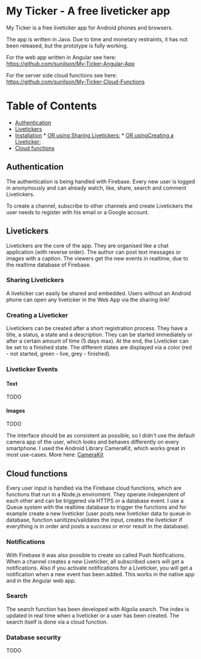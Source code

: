# My Ticker - A free liveticker app

<italic>My Ticker is a free liveticker app for Android phones and browsers.</italic>

The app is written in Java. Due to time and monetary restraints, it has not been released, but the prototype is fully working.

For the web app written in Angular see here: <a href="https://github.com/sunilson/My-Ticker-Angular-App">https://github.com/sunilson/My-Ticker-Angular-App</a>

For the server side cloud functions see here: <a href="https://github.com/sunilson/My-Ticker-Cloud-Functions">https://github.com/sunilson/My-Ticker-Cloud-Functions</a>

Table of Contents
=================

  * [Authentication](#authentication)
  * [Livetickers](#livetickers)
  * [Installation](#installation)
        * [OR using Sharing Livetickers:](#sharing-livetickers)
        * [OR usingCreating a Liveticker:](#creating-a-liveticker)
  * [Cloud functions](#cloud-functions)

## Authentication

The authentication is being handled with Firebase. Every new user is logged in anonymously and can already watch, like, share, search and comment Livetickers. 

To create a channel, subscribe to other channels and create Livetickers the user needs to register with his email or a Google account.

## Livetickers

Livetickers are the core of the app. They are organised like a chat application (with reverse order). The author can post text messages or images with a caption. The viewers get the new events in realtime, due to the realtime database of Firebase.

### Sharing Livetickers

A liveticker can easily be shared and embedded. Users without an Android phone can open any liveticker in the Web App via the sharing link!

### Creating a Liveticker

Livetickers can be created after a short registration process. They have a title, a status, a state and a description. They can be started immediately or after a certain amount of time (5 days max). At the end, the Liveticker can be set to a finished state. The different states are displayed via a color (red - not started, green - live, grey - finished).

### Liveticker Events

#### Text

TODO

#### Images

TODO

The interface should be as consistent as possible, so I didn't use the default camera app of the user, which looks and behaves differently on every smartphone. I used the Android Library CameraKit, which works great in most use-cases. More here: <a href="https://github.com/gogopop/CameraKit-Android">CameraKit</a>

## Cloud functions

Every user input is handled via the Firebase cloud functions, which are functions that run in a Node.js enviroment. They operate independent of each other and can be triggered via HTTPS or a database event. I use a Queue system with the realtime database to trigger the functions and for example create a new liveticker (user posts new liveticker data to queue in database, function sanitizes/validates the input, creates the liveticker if everything is in order and posts a success or error result in the database).

### Notifications

With Firebase it was also possible to create so called Push Notifications. When a channel creates a new Liveticker, all subscribed users will get a notifications. Also if you activate notifications for a Liveticker, you will get a notification when a new event has been added. This works in the native app and in the Angular web app.

### Search

The search function has been developed with Algolia search. The index is updated in real time when a liveticker or a user has been created. The search itself is done via a cloud function.

### Database security

TODO

